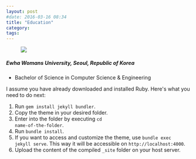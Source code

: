 ```yaml
---
layout: post
#date: 2016-03-16 08:34
title: "Education"
category:
tags:
---
```


<figure class="aligncenter">
    <img src="https://snipcartweb-10f3.kxcdn.com/media/all/9570/snipcart-static-site-ecommerce-jekyll.png" />
</figure>


##### Ewha Womans University, Seoul, Republic of Korea
* Bachelor of Science in Computer Science & Engineering

I assume you have already downloaded and installed Ruby. Here's what you need to do next:

1. Run <code>gem install jekyll bundler</code>.
2. Copy the theme in your desired folder.
3. Enter into the folder by executing <code>cd name-of-the-folder</code>.
4. Run <code>bundle install</code>.
5. If you want to access and customize the theme, use <code>bundle exec jekyll serve</code>. This way it will be accessible on <code>http://localhost:4000</code>.
6. Upload the content of the compiled <code>_site</code> folder on your host server.
